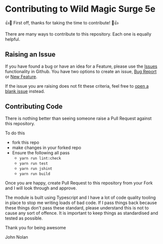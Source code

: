 # Contributing to Wild Magic Surge 5e

:+1::tada: First off, thanks for taking the time to contribute! :tada::+1:

There are many ways to contribute to this repository. Each one is equally helpful.

## Raising an Issue

If you have found a bug or have an idea for a Feature, please use the [Issues](https://github.com/johnnolan/wild-magic-surge-5e/issues/new/choose) functionality in Github. You have two options to create an issue, [Bug Report](https://github.com/johnnolan/wild-magic-surge-5e/issues/new?assignees=johnnolan&labels=bug&template=bug_report.md&title=%5BBUG%5D) or [New Feature](https://github.com/johnnolan/wild-magic-surge-5e/issues/new?assignees=johnnolan&labels=feature&template=feature_report.md&title=%5BFEATURE%5D).

If the issue you are raising does not fit these criteria, feel free to [open a blank issue](https://github.com/johnnolan/wild-magic-surge-5e/issues/new) instead.

## Contributing Code

There is nothing better than seeing someone raise a Pull Request against this repository.

To do this

* fork this repo
* make changes in your forked repo
* Ensure the following all pass
  * `yarn run lint:check`
  * `yarn run test`
  * `yarn run jshint`
  * `yarn run build`

Once you are happy, create Pull Request to this repository from your Fork and I will look through and approve.

The module is built using Typescript and I have a lot of code quality tooling in place to stop me writing loads of bad code. If I pass things back because these things don't pass these standard, please understand this is not to cause any sort of offence. It is important to keep things as standardised and tested as possible.

Thank you for being awesome

John Nolan

